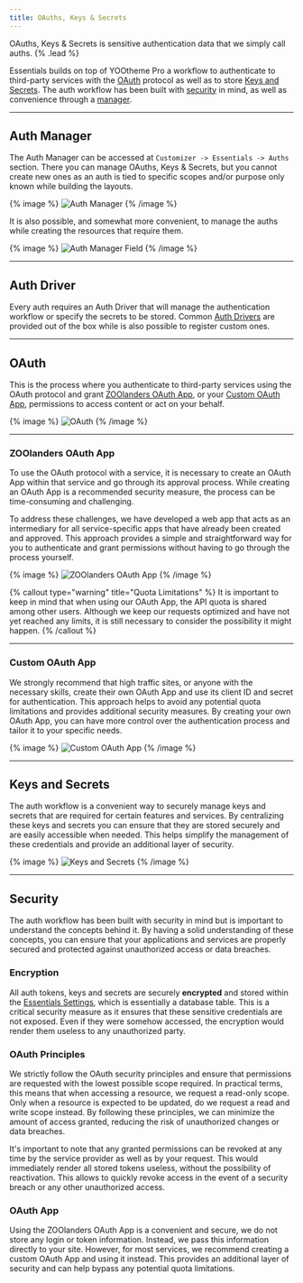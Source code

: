 ```yaml
---
title: OAuths, Keys & Secrets
---
```


OAuths, Keys & Secrets is sensitive authentication data that we simply call auths. {% .lead %}

Essentials builds on top of YOOtheme Pro a workflow to authenticate to third-party services with the [OAuth](#oauth) protocol as well as to store [Keys and Secrets](#keys-and-secrets). The auth workflow has been built with [security](#security) in mind, as well as convenience through a [manager](#auth-manager).

---

## Auth Manager

The Auth Manager can be accessed at `Customizer -> Essentials -> Auths` section. There you can manage OAuths, Keys & Secrets, but you cannot create new ones as an auth is tied to specific scopes and/or purpose only known while building the layouts.

{% image %}
![Auth Manager](/next/assets/ytp/auths-manager.gif)
{% /image %}

It is also possible, and somewhat more convenient, to manage the auths while creating the resources that require them.

{% image %}
![Auth Manager Field](/next/assets/ytp/auths-manager-field.webp)
{% /image %}

---

## Auth Driver

Every auth requires an Auth Driver that will manage the authentication workflow or specify the secrets to be stored. Common [Auth Drivers](./auth/drivers) are provided out of the box while is also possible to register custom ones.

---

## OAuth

This is the process where you authenticate to third-party services using the OAuth protocol and grant [ZOOlanders OAuth App](#zoolanders-oauth-app), or your [Custom OAuth App](#custom-oauth-app), permissions to access content or act on your behalf.

{% image %}
![OAuth](/next/assets/ytp/auths-oauth.webp)
{% /image %}

---

### ZOOlanders OAuth App

To use the OAuth protocol with a service, it is necessary to create an OAuth App within that service and go through its approval process. While creating an OAuth App is a recommended security measure, the process can be time-consuming and challenging.

To address these challenges, we have developed a web app that acts as an intermediary for all service-specific apps that have already been created and approved. This approach provides a simple and straightforward way for you to authenticate and grant permissions without having to go through the process yourself.

{% image %}
![ZOOlanders OAuth App](/next/assets/ytp/zl-oauth-app.webp)
{% /image %}

{% callout type="warning" title="Quota Limitations" %}
It is important to keep in mind that when using our OAuth App, the API quota is shared among other users. Although we keep our requests optimized and have not yet reached any limits, it is still necessary to consider the possibility it might happen.
{% /callout %}

---

### Custom OAuth App

We strongly recommend that high traffic sites, or anyone with the necessary skills, create their own OAuth App and use its client ID and secret for authentication. This approach helps to avoid any potential quota limitations and provides additional security measures. By creating your own OAuth App, you can have more control over the authentication process and tailor it to your specific needs.

{% image %}
![Custom OAuth App](/next/assets/ytp/auths-custom-app.webp)
{% /image %}

---

## Keys and Secrets

The auth workflow is a convenient way to securely manage keys and secrets that are required for certain features and services. By centralizing these keys and secrets you can ensure that they are stored securely and are easily accessible when needed. This helps simplify the management of these credentials and provide an additional layer of security.

{% image %}
![Keys and Secrets](/next/assets/ytp/auths-key.webp)
{% /image %}

---

## Security

The auth workflow has been built with security in mind but is important to understand the concepts behind it. By having a solid understanding of these concepts, you can ensure that your applications and services are properly secured and protected against unauthorized access or data breaches.

### Encryption

All auth tokens, keys and secrets are securely **encrypted** and stored within the [Essentials Settings](./settings), which is essentially a database table. This is a critical security measure as it ensures that these sensitive credentials are not exposed. Even if they were somehow accessed, the encryption would render them useless to any unauthorized party.

### OAuth Principles

We strictly follow the OAuth security principles and ensure that permissions are requested with the lowest possible scope required. In practical terms, this means that when accessing a resource, we request a read-only scope. Only when a resource is expected to be updated, do we request a read and write scope instead. By following these principles, we can minimize the amount of access granted, reducing the risk of unauthorized changes or data breaches.

It's important to note that any granted permissions can be revoked at any time by the service provider as well as by your request. This would immediately render all stored tokens useless, without the possibility of reactivation. This allows to quickly revoke access in the event of a security breach or any other unauthorized access.

### OAuth App

Using the ZOOlanders OAuth App is a convenient and secure, we do not store any login or token information. Instead, we pass this information directly to your site. However, for most services, we recommend creating a custom OAuth App and using it instead. This provides an additional layer of security and can help bypass any potential quota limitations.
